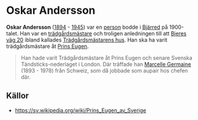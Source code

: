 # Oskar Andersson

**Oskar Andersson** ([1894](1894) - [1945](1945)) var en [person](person) bodde i [Bjärred](Bjärred) på 1900-talet. Han var en [trädgårdsmästare](trädgårdsmästare) och troligen anledningen till att [Bjeres väg 20](Bjeres%20väg%2020) ibland kallades [Trädgårdsmästarens hus](Trädgårdsmästarens%20hus). Han ska ha varit trädgårdsmästare åt [Prins Eugen](https://sv.wikipedia.org/wiki/Prins_Eugen_av_Sverige).

> Han hade varit Trädgårdsmästare åt Prins Eugen och senare Svenska Tändsticks-nederlaget i London. Där träffade han [Marcelle Germaine](Marcelle%20Germaine) (1893 - 1978) från Schweiz, som då jobbade som aupair hos chefen där.

## Källor

* <https://sv.wikipedia.org/wiki/Prins_Eugen_av_Sverige>
